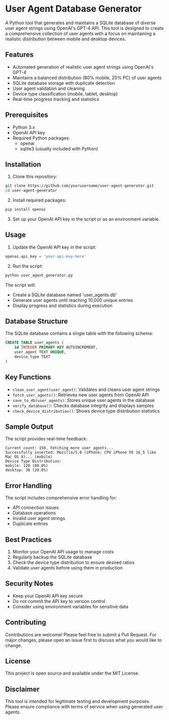 # User Agent Database Generator

A Python tool that generates and maintains a SQLite database of diverse user agent strings using OpenAI's GPT-4 API. This tool is designed to create a comprehensive collection of user agents with a focus on maintaining a realistic distribution between mobile and desktop devices.

## Features

- Automated generation of realistic user agent strings using OpenAI's GPT-4
- Maintains a balanced distribution (80% mobile, 20% PC) of user agents
- SQLite database storage with duplicate detection
- User agent validation and cleaning
- Device type classification (mobile, tablet, desktop)
- Real-time progress tracking and statistics

## Prerequisites

- Python 3.x
- OpenAI API key
- Required Python packages:
  - openai
  - sqlite3 (usually included with Python)

## Installation

1. Clone this repository:
```bash
git clone https://github.com/yourusername/user-agent-generator.git
cd user-agent-generator
```

2. Install required packages:
```bash
pip install openai
```

3. Set up your OpenAI API key in the script or as an environment variable.

## Usage

1. Update the OpenAI API key in the script:
```python
openai.api_key = 'your-api-key-here'
```

2. Run the script:
```bash
python user_agent_generator.py
```

The script will:
- Create a SQLite database named 'user_agents.db'
- Generate user agents until reaching 10,000 unique entries
- Display progress and statistics during execution

## Database Structure

The SQLite database contains a single table with the following schema:

```sql
CREATE TABLE user_agents (
    id INTEGER PRIMARY KEY AUTOINCREMENT,
    user_agent TEXT UNIQUE,
    device_type TEXT
)
```

## Key Functions

- `clean_user_agent(user_agent)`: Validates and cleans user agent strings
- `fetch_user_agents()`: Retrieves new user agents from OpenAI API
- `save_to_db(user_agents)`: Stores unique user agents in the database
- `verify_database()`: Checks database integrity and displays samples
- `check_device_distribution()`: Shows device type distribution statistics

## Sample Output

The script provides real-time feedback:
```
Current count: 150. Fetching more user agents...
Successfully inserted: Mozilla/5.0 (iPhone; CPU iPhone OS 16_5 like Mac OS X)... (mobile)
Device Type Distribution:
mobile: 120 (80.0%)
desktop: 30 (20.0%)
```

## Error Handling

The script includes comprehensive error handling for:
- API connection issues
- Database operations
- Invalid user agent strings
- Duplicate entries

## Best Practices

1. Monitor your OpenAI API usage to manage costs
2. Regularly backup the SQLite database
3. Check the device type distribution to ensure desired ratios
4. Validate user agents before using them in production

## Security Notes

- Keep your OpenAI API key secure
- Do not commit the API key to version control
- Consider using environment variables for sensitive data

## Contributing

Contributions are welcome! Please feel free to submit a Pull Request. For major changes, please open an issue first to discuss what you would like to change.

## License

This project is open source and available under the MIT License.

## Disclaimer

This tool is intended for legitimate testing and development purposes. Please ensure compliance with terms of service when using generated user agents.
